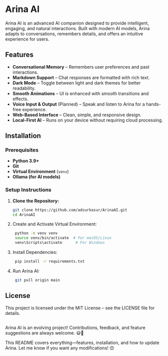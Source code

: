 # Arina AI  

Arina AI is an advanced AI companion designed to provide intelligent, engaging, and natural interactions. Built with modern AI models, Arina adapts to conversations, remembers details, and offers an intuitive experience for users.  

## Features  

- **Conversational Memory** – Remembers user preferences and past interactions.  
- **Markdown Support** – Chat responses are formatted with rich text.  
- **Dark Mode** – Toggle between light and dark themes for better readability.  
- **Smooth Animations** – UI is enhanced with smooth transitions and effects.  
- **Voice Input & Output** (Planned) – Speak and listen to Arina for a hands-free experience.  
- **Web-Based Interface** – Clean, simple, and responsive design.  
- **Local-First AI** – Runs on your device without requiring cloud processing.  

## Installation  

### Prerequisites  
- **Python 3.9+**  
- **Git**  
- **Virtual Environment** (`venv`)  
- **Ollama (for AI models)**  

### Setup Instructions  

1. **Clone the Repository:**  
   ```sh
   git clone https://github.com/adsurkasur/ArinaAI.git
   cd ArinaAI
2. Create and Activate Virtual Environment:
   ```sh
    python -m venv venv
    source venv/bin/activate  # For macOS/Linux
    venv\Scripts\activate      # For Windows

3. Install Dependencies:
   ```sh
    pip install -r requirements.txt

4. Run Arina AI:
   ```sh
    git pull origin main

## License
This project is licensed under the MIT License – see the LICENSE file for details.

##
Arina AI is an evolving project! Contributions, feedback, and feature suggestions are always welcome. 😃🚀

This README covers everything—features, installation, and how to update Arina. Let me know if you want any modifications! 😊
